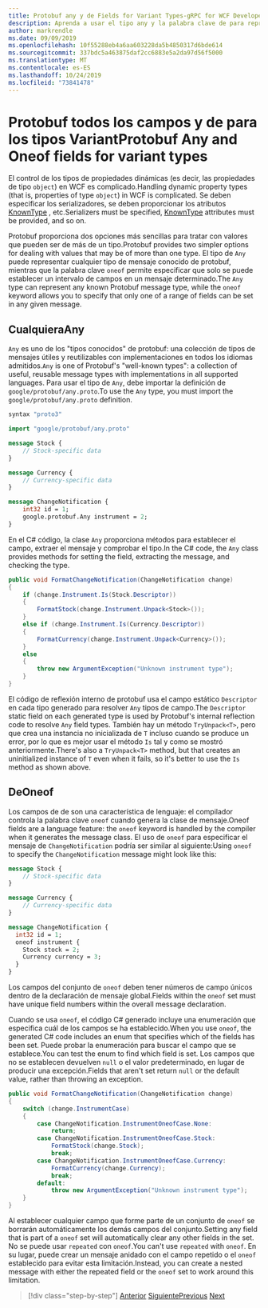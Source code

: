 ```yaml
---
title: Protobuf any y de Fields for Variant Types-gRPC for WCF Developers
description: Aprenda a usar el tipo any y la palabra clave de para representar los tipos de objeto Variant en los mensajes.
author: markrendle
ms.date: 09/09/2019
ms.openlocfilehash: 10f55288eb4a6aa603228da5b4850317d6bde614
ms.sourcegitcommit: 337bdc5a463875daf2cc6883e5a2da97d56f5000
ms.translationtype: MT
ms.contentlocale: es-ES
ms.lasthandoff: 10/24/2019
ms.locfileid: "73841478"
---
```

# <a name="protobuf-any-and-oneof-fields-for-variant-types"></a><span data-ttu-id="8e501-103">Protobuf todos los campos y de para los tipos Variant</span><span class="sxs-lookup"><span data-stu-id="8e501-103">Protobuf Any and Oneof fields for variant types</span></span>

<span data-ttu-id="8e501-104">El control de los tipos de propiedades dinámicas (es decir, las propiedades de tipo `object`) en WCF es complicado.</span><span class="sxs-lookup"><span data-stu-id="8e501-104">Handling dynamic property types (that is, properties of type `object`) in WCF is complicated.</span></span> <span data-ttu-id="8e501-105">Se deben especificar los serializadores, se deben proporcionar los atributos [KnownType](xref:System.Runtime.Serialization.KnownTypeAttribute) , etc.</span><span class="sxs-lookup"><span data-stu-id="8e501-105">Serializers must be specified, [KnownType](xref:System.Runtime.Serialization.KnownTypeAttribute) attributes must be provided, and so on.</span></span>

<span data-ttu-id="8e501-106">Protobuf proporciona dos opciones más sencillas para tratar con valores que pueden ser de más de un tipo.</span><span class="sxs-lookup"><span data-stu-id="8e501-106">Protobuf provides two simpler options for dealing with values that may be of more than one type.</span></span> <span data-ttu-id="8e501-107">El tipo de `Any` puede representar cualquier tipo de mensaje conocido de protobuf, mientras que la palabra clave `oneof` permite especificar que solo se puede establecer un intervalo de campos en un mensaje determinado.</span><span class="sxs-lookup"><span data-stu-id="8e501-107">The `Any` type can represent any known Protobuf message type, while the `oneof` keyword allows you to specify that only one of a range of fields can be set in any given message.</span></span>

## <a name="any"></a><span data-ttu-id="8e501-108">Cualquiera</span><span class="sxs-lookup"><span data-stu-id="8e501-108">Any</span></span>

<span data-ttu-id="8e501-109">`Any` es uno de los "tipos conocidos" de protobuf: una colección de tipos de mensajes útiles y reutilizables con implementaciones en todos los idiomas admitidos.</span><span class="sxs-lookup"><span data-stu-id="8e501-109">`Any` is one of Protobuf's "well-known types": a collection of useful, reusable message types with implementations in all supported languages.</span></span> <span data-ttu-id="8e501-110">Para usar el tipo de `Any`, debe importar la definición de `google/protobuf/any.proto`.</span><span class="sxs-lookup"><span data-stu-id="8e501-110">To use the `Any` type, you must import the `google/protobuf/any.proto` definition.</span></span>

```protobuf
syntax "proto3"

import "google/protobuf/any.proto"

message Stock {
    // Stock-specific data
}

message Currency {
    // Currency-specific data
}

message ChangeNotification {
    int32 id = 1;
    google.protobuf.Any instrument = 2;
}
```

<span data-ttu-id="8e501-111">En el C# código, la clase `Any` proporciona métodos para establecer el campo, extraer el mensaje y comprobar el tipo.</span><span class="sxs-lookup"><span data-stu-id="8e501-111">In the C# code, the `Any` class provides methods for setting the field, extracting the message, and checking the type.</span></span>

```csharp
public void FormatChangeNotification(ChangeNotification change)
{
    if (change.Instrument.Is(Stock.Descriptor))
    {
        FormatStock(change.Instrument.Unpack<Stock>());
    }
    else if (change.Instrument.Is(Currency.Descriptor))
    {
        FormatCurrency(change.Instrument.Unpack<Currency>());
    }
    else
    {
        throw new ArgumentException("Unknown instrument type");
    }
}
```

<span data-ttu-id="8e501-112">El código de reflexión interno de protobuf usa el campo estático `Descriptor` en cada tipo generado para resolver `Any` tipos de campo.</span><span class="sxs-lookup"><span data-stu-id="8e501-112">The `Descriptor` static field on each generated type is used by Protobuf's internal reflection code to resolve `Any` field types.</span></span> <span data-ttu-id="8e501-113">También hay un método `TryUnpack<T>`, pero que crea una instancia no inicializada de `T` incluso cuando se produce un error, por lo que es mejor usar el método `Is` tal y como se mostró anteriormente.</span><span class="sxs-lookup"><span data-stu-id="8e501-113">There's also a `TryUnpack<T>` method, but that creates an uninitialized instance of `T` even when it fails, so it's better to use the `Is` method as shown above.</span></span>

## <a name="oneof"></a><span data-ttu-id="8e501-114">De</span><span class="sxs-lookup"><span data-stu-id="8e501-114">Oneof</span></span>

<span data-ttu-id="8e501-115">Los campos de de son una característica de lenguaje: el compilador controla la palabra clave `oneof` cuando genera la clase de mensaje.</span><span class="sxs-lookup"><span data-stu-id="8e501-115">Oneof fields are a language feature: the `oneof` keyword is handled by the compiler when it generates the message class.</span></span> <span data-ttu-id="8e501-116">El uso de `oneof` para especificar el mensaje de `ChangeNotification` podría ser similar al siguiente:</span><span class="sxs-lookup"><span data-stu-id="8e501-116">Using `oneof` to specify the `ChangeNotification` message might look like this:</span></span>

```protobuf
message Stock {
    // Stock-specific data
}

message Currency {
    // Currency-specific data
}

message ChangeNotification {
  int32 id = 1;
  oneof instrument {
    Stock stock = 2;
    Currency currency = 3;
  }
}
```

<span data-ttu-id="8e501-117">Los campos del conjunto de `oneof` deben tener números de campo únicos dentro de la declaración de mensaje global.</span><span class="sxs-lookup"><span data-stu-id="8e501-117">Fields within the `oneof` set must have unique field numbers within the overall message declaration.</span></span>

<span data-ttu-id="8e501-118">Cuando se usa `oneof`, el código C# generado incluye una enumeración que especifica cuál de los campos se ha establecido.</span><span class="sxs-lookup"><span data-stu-id="8e501-118">When you use `oneof`, the generated C# code includes an enum that specifies which of the fields has been set.</span></span> <span data-ttu-id="8e501-119">Puede probar la enumeración para buscar el campo que se establece.</span><span class="sxs-lookup"><span data-stu-id="8e501-119">You can test the enum to find which field is set.</span></span> <span data-ttu-id="8e501-120">Los campos que no se establecen devuelven `null` o el valor predeterminado, en lugar de producir una excepción.</span><span class="sxs-lookup"><span data-stu-id="8e501-120">Fields that aren't set return `null` or the default value, rather than throwing an exception.</span></span>

```csharp
public void FormatChangeNotification(ChangeNotification change)
{
    switch (change.InstrumentCase)
    {
        case ChangeNotification.InstrumentOneofCase.None:
            return;
        case ChangeNotification.InstrumentOneofCase.Stock:
            FormatStock(change.Stock);
            break;
        case ChangeNotification.InstrumentOneofCase.Currency:
            FormatCurrency(change.Currency);
            break;
        default:
            throw new ArgumentException("Unknown instrument type");
    }
}
```

<span data-ttu-id="8e501-121">Al establecer cualquier campo que forme parte de un conjunto de `oneof` se borrarán automáticamente los demás campos del conjunto.</span><span class="sxs-lookup"><span data-stu-id="8e501-121">Setting any field that is part of a `oneof` set will automatically clear any other fields in the set.</span></span> <span data-ttu-id="8e501-122">No se puede usar `repeated` con `oneof`.</span><span class="sxs-lookup"><span data-stu-id="8e501-122">You can't use `repeated` with `oneof`.</span></span> <span data-ttu-id="8e501-123">En su lugar, puede crear un mensaje anidado con el campo repetido o el `oneof` establecido para evitar esta limitación.</span><span class="sxs-lookup"><span data-stu-id="8e501-123">Instead, you can create a nested message with either the repeated field or the `oneof` set to work around this limitation.</span></span>

>[!div class="step-by-step"]
><span data-ttu-id="8e501-124">[Anterior](protobuf-reserved.md)
>[Siguiente](protobuf-enums.md)</span><span class="sxs-lookup"><span data-stu-id="8e501-124">[Previous](protobuf-reserved.md)
[Next](protobuf-enums.md)</span></span>
